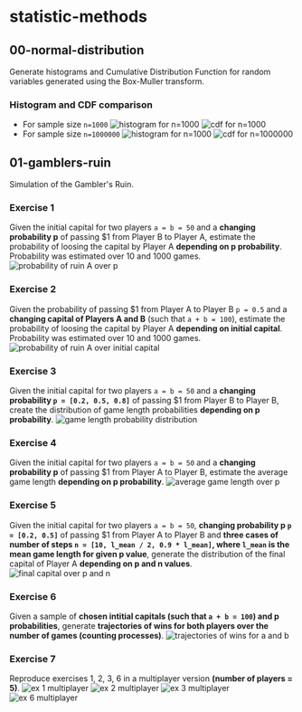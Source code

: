 # statistic-methods

## 00-normal-distribution
Generate histograms and Cumulative Distribution Function for random variables generated using the Box-Muller transform.

### Histogram and CDF comparison
- For sample size `n=1000`
![histogram for n=1000](./00-normal-distribution/n-1000/histogram.png)
![cdf for n=1000](./00-normal-distribution/n-1000/cdf-empirical-vs-theoretical.png)
- For sample size `n=1000000`
![histogram for n=1000](./00-normal-distribution/n-1000000/histogram.png)
![cdf for n=1000000](./00-normal-distribution/n-1000000/cdf-empirical-vs-theoretical.png)

## 01-gamblers-ruin
Simulation of the Gambler's Ruin.

### Exercise 1
Given the initial capital for two players `a = b = 50` and a **changing probability p** of passing $1 from Player B to Player A, estimate the probability of loosing the capital by Player A **depending on p probability**.<br>
Probability was estimated over 10 and 1000 games.
![probability of ruin A over p](./01-gamblers-ruin/images/ex-01.png)

### Exercise 2
Given the probability of passing $1 from Player A to Player B `p = 0.5` and a **changing capital of Players A and B** (such that `a + b = 100`), estimate the probability of loosing the capital by Player A **depending on initial capital**.<br>
Probability was estimated over 10 and 1000 games.
![probability of ruin A over initial capital](./01-gamblers-ruin/images/ex-02.png)

### Exercise 3
Given the initial capital for two players `a = b = 50` and a **changing probability `p = [0.2, 0.5, 0.8]`** of passing $1 from Player B to Player B, create the distribution of game length probabilities **depending on p probability**.
![game length probability distribution](./01-gamblers-ruin/images/ex-03.png)

### Exercise 4
Given the initial capital for two players `a = b = 50` and a **changing probability p** of passing $1 from Player A to Player B, estimate the average game length **depending on p probability**.
![average game length over p](./01-gamblers-ruin/images/ex-04.png)

### Exercise 5
Given the initial capital for two players `a = b = 50`, **changing probability p `p = [0.2, 0.5]`** of passing $1 from Player A to Player B and **three cases of number of steps `n = [10, l_mean / 2, 0.9 * l_mean]`, where `l_mean` is the mean game length for given p value**, generate the distribution of the final capital of Player A **depending on p and n values**.
![final capital over p and n](./01-gamblers-ruin/images/ex-05.png)

### Exercise 6
Given a sample of **chosen intitial capitals (such that `a + b = 100`) and p probabilities**, generate **trajectories of wins for both players over the number of games (counting processes)**.
![trajectories of wins for a and b](./01-gamblers-ruin/images/ex-06.png)

### Exercise 7
Reproduce exercises 1, 2, 3, 6 in a multiplayer version **(number of players = 5)**.
![ex 1 multiplayer](./01-gamblers-ruin/images/ex-07-1.png)
![ex 2 multiplayer](./01-gamblers-ruin/images/ex-07-2.png)
![ex 3 multiplayer](./01-gamblers-ruin/images/ex-07-3.png)
![ex 6 multiplayer](./01-gamblers-ruin/images/ex-07-6.png)
